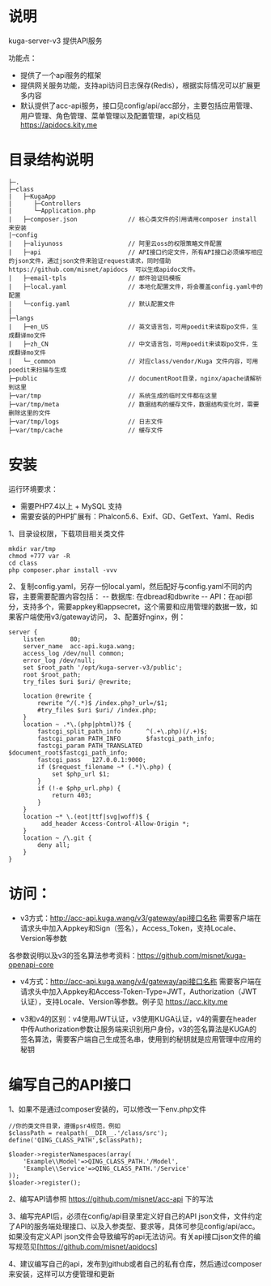 # 说明
kuga-server-v3 提供API服务

功能点：
- 提供了一个api服务的框架
- 提供网关服务功能，支持api访问日志保存(Redis），根据实际情况可以扩展更多内容
- 默认提供了acc-api服务，接口见config/api/acc部分，主要包括应用管理、用户管理、角色管理、菜单管理以及配置管理，api文档见 https://apidocs.kity.me

# 目录结构说明
```
├─.
├─class
|   ├─KugaApp
|      ├─Controllers
|      └─Application.php
|   ├─composer.json              // 核心类文件的引用请用composer install 来安装
|─config
|   ├─aliyunoss                  // 阿里云oss的权限策略文件配置
|   ├─api                        // API接口约定文件，所有API接口必须编写相应的json文件，通过json文件来验证request请求，同时借助 https://github.com/misnet/apidocs  可以生成apidoc文件。
|   ├─email-tpls                 // 邮件验证码模板
|   ├─local.yaml                 // 本地化配置文件，将会覆盖config.yaml中的配置
|   └─config.yaml                // 默认配置文件
|      
├─langs
|   ├─en_US                      // 英文语言包，可用poedit来读取po文件，生成翻译mo文件
|   ├─zh_CN                      // 中文语言包，可用poedit来读取po文件，生成翻译mo文件
|   └─_common                    // 对应class/vendor/Kuga 文件内容，可用poedit来扫描与生成
├─public                         // documentRoot目录，nginx/apache请解析到这里
├─var/tmp                        // 系统生成的临时文件都在这里
├─var/tmp/meta                   // 数据结构的缓存文件，数据结构变化时，需要删除这里的文件
├─var/tmp/logs                   // 日志文件
├─var/tmp/cache                  // 缓存文件
```


# 安装

运行环境要求：
- 需要PHP7.4以上 + MySQL 支持
- 需要安装的PHP扩展有：Phalcon5.6、Exif、GD、GetText、Yaml、Redis

1、目录设权限，下载项目相关类文件
```
mkdir var/tmp
chmod +777 var -R
cd class
php composer.phar install -vvv
```

2、复制config.yaml，另存一份local.yaml，然后配好与config.yaml不同的内容，主要需要配置内容包括：
-- 数据库: 在dbread和dbwrite
-- API：在api部分，支持多个，需要appkey和appsecret，这个需要和应用管理的数据一致，如果客户端使用v3/gateway访问，
3、配置好nginx，例：
```
server {
    listen       80;
    server_name  acc-api.kuga.wang;
    access_log /dev/null common;
    error_log /dev/null;
    set $root_path '/opt/kuga-server-v3/public';
    root $root_path;
    try_files $uri $uri/ @rewrite;

    location @rewrite {
        rewrite ^/(.*)$ /index.php?_url=/$1;
        #try_files $uri $uri/ /index.php;
    }
    location ~ .*\.(php|phtml)?$ {
        fastcgi_split_path_info       ^(.+\.php)(/.+)$;
        fastcgi_param PATH_INFO       $fastcgi_path_info;
        fastcgi_param PATH_TRANSLATED $document_root$fastcgi_path_info;
        fastcgi_pass   127.0.0.1:9000;
        if ($request_filename ~* (.*)\.php) {
            set $php_url $1;
        }
        if (!-e $php_url.php) {
            return 403;
        }
    }
    location ~* \.(eot|ttf|svg|woff)$ {
         add_header Access-Control-Allow-Origin *;
    }
    location ~ /\.git {
        deny all;
    }
}
```
# 访问：
- v3方式：http://acc-api.kuga.wang/v3/gateway/api接口名称
需要客户端在请求头中加入Appkey和Sign（签名），Access_Token，支持Locale、Version等参数

各参数说明以及v3的签名算法参考资料：https://github.com/misnet/kuga-openapi-core

- v4方式：http://acc-api.kuga.wang/v4/gateway/api接口名称
需要客户端在请求头中加入Appkey和Access-Token-Type=JWT，Authorization（JWT认证），支持Locale、Version等参数。例子见 https://acc.kity.me

- v3和v4的区别：v4使用JWT认证，v3使用KUGA认证，v4的需要在header中传Authorization参数让服务端来识别用户身份，v3的签名算法是KUGA的签名算法，需要客户端自己生成签名串，使用到的秘钥就是应用管理中应用的秘钥

# 编写自己的API接口

1、如果不是通过composer安装的，可以修改一下env.php文件
```
//你的类文件目录，遵循psr4规范，例如
$classPath = realpath(__DIR__.'/class/src');
define('QING_CLASS_PATH',$classPath);

$loader->registerNamespaces(array(
    'Example\\Model'=>QING_CLASS_PATH.'/Model',
    'Example\\Service'=>QING_CLASS_PATH.'/Service'
));
$loader->register();
```

2、编写API请参照 https://github.com/misnet/acc-api 下的写法

3、编写完API后，必须在config/api目录里定义好自己的API json文件，文件约定了API的服务端处理接口、以及入参类型、要求等，具体可参见config/api/acc。
如果没有定义API json文件会导致编写的api无法访问。有关api接口json文件的编写规范见[https://github.com/misnet/apidocs]

4、建议编写自己的api，发布到github或者自己的私有仓库，然后通过composer来安装，这样可以方便管理和更新
